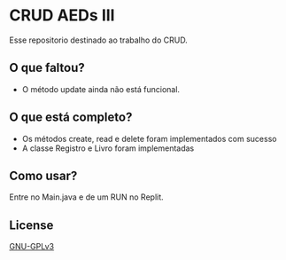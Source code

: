 # CRUD AEDs III

Esse repositorio destinado ao trabalho do CRUD.

## O que faltou?

- O método update ainda não está funcional.

## O que está completo?
- Os métodos create, read e delete foram implementados com sucesso
- A classe Registro e Livro foram implementadas


## Como usar?
Entre no Main.java e de um RUN no Replit.

## License
[GNU-GPLv3](https://choosealicense.com/licenses/gpl-3.0/)
